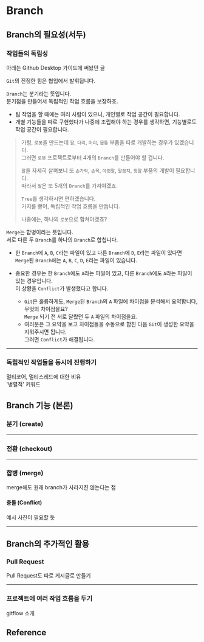 # Branch

## Branch의 필요성(서두)

### 작업들의 독립성

아래는 Github Desktop 가이드에 써놨던 글

`Git`의 진정한 힘은 협업에서 발휘됩니다.  
  
`Branch`는 분기라는 뜻입니다.   
분기점을 만들어서 독립적인 작업 흐름을 보장하죠.   
  
- 팀 작업을 할 때에는 여러 사람이 있으니, 개인별로 작업 공간이 필요합니다.   
- 개별 기능들을 따로 구현했다가 나중에 조립해야 하는 경우를 생각하면, 기능별로도 작업 공간이 필요합니다.   
  
>가령, `로봇`을 만드는데 `팔`, `다리`, `머리`, `몸통` 부품을 따로 개발하는 경우가 있겠습니다.   
>그러면 `로봇` 프로젝트로부터 4개의 `Branch`를 만들어야 할 겁니다.   
>  
>`팔`을 자세히 살펴보니 또 `손가락`, `손목`, `아랫팔`, `팔꿈치`, `윗팔` 부품의 개발이 필요합니다.   
>따라서 `팔`은 또 5개의 `Branch`를 가져야겠죠.   
>  
>`Tree`를 생각하시면 편하겠습니다.   
>가지를 뻗어, 독립적인 작업 흐름을 만듭니다.   
>  
>나중에는, 하나의 `로봇`으로 합쳐야겠죠?

`Merge`는 합병이라는 뜻입니다.   
서로 다른 두 `Branch`를 하나의 `Branch`로 합칩니다.
  
- 한 `Branch`에 `A`, `B`, `C`라는 파일이 있고 다른 `Branch`에 `D`, `E`라는 파일이 있다면   
`Merge`된 `Branch`에는 `A`, `B`, `C`, `D`, `E`라는 파일이 있습니다.
 
- 중요한 경우는 한 `Branch`에도 `A`라는 파일이 있고, 다른 `Branch`에도 `A`라는 파일이 있는 경우입니다.   
이 상황을 `Conflict`가 발생했다고 합니다.  
  
  - `Git`은 훌륭하게도, `Merge`된 `Branch`의 `A` 파일에 차이점을 분석해서 요약합니다, 무엇의 차이점을요?   
  `Merge` 되기 전 서로 달랐던 두 `A` 파일의 차이점을요.   
  - 여러분은 그 요약을 보고 차이점들을 수동으로 합친 다음 `Git`이 생성한 요약을 지워주시면 됩니다.   
  그러면 `Conflict`가 해결됩니다.

___

### 독립적인 작업들을 동시에 진행하기

멀티코어, 멀티스레드에 대한 비유   
'병렬적' 키워드

## Branch 기능 (본론)

### 분기 (create)

___

### 전환 (checkout)

___

### 합병 (merge)

merge해도 원래 branch가 사라지진 않는다는 점

#### 충돌 (Conflict)

예시 사진이 필요할 듯

___

## Branch의 추가적인 활용

### Pull Request

Pull Request도 따로 게시글로 만들기

___

### 프로젝트에 여러 작업 흐름을 두기

gitflow 소개

## Reference
